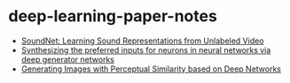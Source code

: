 # deep-learning-paper-notes
- [SoundNet: Learning Sound Representations from Unlabeled Video](https://github.com/yenchenlin/deep-learning-paper-notes/blob/master/notes/soundnet.md)
- [Synthesizing the preferred inputs for neurons in neural networks via deep generator networks](https://github.com/yenchenlin/deep-learning-paper-notes/blob/master/notes/synthesizing_inputs_for_GAN.md)
- [Generating Images with Perceptual Similarity based on Deep Networks](https://github.com/yenchenlin/deep-learning-paper-notes/blob/master/notes/perceptual_similarity.md)
